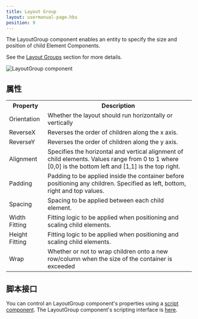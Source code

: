 ```yaml
---
title: Layout Group
layout: usermanual-page.hbs
position: 9
---
```


The LayoutGroup component enables an entity to specify the size and position of child Element Components.

See the [Layout Groups][0] section for more details.

![LayoutGroup component][1]

## 属性

<table class="table table-striped">
    <col class="property-name"></col>
    <col class="property-description"></col>
    <tr><th>Property</th><th>Description</th></tr>
    <tr><td>Orientation</td><td>Whether the layout should run horizontally or vertically</td></tr>
    <tr><td>ReverseX</td><td>Reverses the order of children along the x axis.</td></tr>
    <tr><td>ReverseY</td><td>Reverses the order of children along the y axis.</td></tr>
    <tr><td>Alignment</td><td>Specifies the horizontal and vertical alignment of child elements. Values range from 0 to 1 where [0,0] is the bottom left and [1,1] is the top right.</td></tr>
    <tr><td>Padding</td><td>Padding to be applied inside the container before positioning any children. Specified as left, bottom, right and top values.</td></tr>
    <tr><td>Spacing</td><td>Spacing to be applied between each child element.</td></tr>
    <tr><td>Width Fitting</td><td>Fitting logic to be applied when positioning and scaling child elements.</td></tr>
    <tr><td>Height Fitting</td><td>Fitting logic to be applied when positioning and scaling child elements.</td></tr>
    <tr><td>Wrap</td><td>Whether or not to wrap children onto a new row/column when the size of the container is exceeded</td></tr>
</table>

## 脚本接口

You can control an LayoutGroup component's properties using a [script component][2]. The LayoutGroup component's scripting interface is [here][3].

[0]: /user-manual/user-interface/layout-groups
[1]: /images/user-manual/scenes/components/component-layoutgroup.png
[2]: /user-manual/packs/components/script
[3]: /api/pc.LayoutGroupComponent.html

